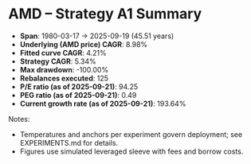 # AMD – Strategy A1 Summary

- **Span**: 1980-03-17 → 2025-09-19 (45.51 years)
- **Underlying (AMD price) CAGR**: 8.98%
- **Fitted curve CAGR**: 4.21%
- **Strategy CAGR**: 5.34%
- **Max drawdown**: -100.00%
- **Rebalances executed**: 125
- **P/E ratio (as of 2025-09-21)**: 94.25
- **PEG ratio (as of 2025-09-21)**: 0.49
- **Current growth rate (as of 2025-09-21)**: 193.64%

Notes:

- Temperatures and anchors per experiment govern deployment; see EXPERIMENTS.md for details.
- Figures use simulated leveraged sleeve with fees and borrow costs.

